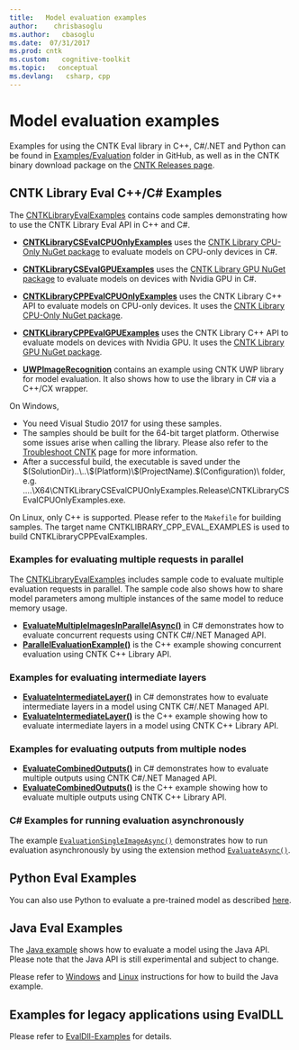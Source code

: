 ```yaml
---
title:   Model evaluation examples
author:    chrisbasoglu
ms.author:   cbasoglu
ms.date:  07/31/2017
ms.prod: cntk
ms.custom:   cognitive-toolkit
ms.topic:   conceptual
ms.devlang:   csharp, cpp
---
```


# Model evaluation examples

Examples for using the CNTK Eval library in C++, C#/.NET and Python can be found in [Examples/Evaluation](https://github.com/Microsoft/CNTK/tree/release/latest/Examples/Evaluation) folder in GitHub, as well as in the CNTK binary download package on the [CNTK Releases page](https://github.com/Microsoft/CNTK/releases).

## CNTK Library Eval C++/C# Examples
The [CNTKLibraryEvalExamples](https://github.com/Microsoft/CNTK/tree/release/latest/Examples/Evaluation/CNTKLibraryEvalExamples.sln) contains code samples demonstrating how to use the CNTK Library Eval API in C++ and C#. 
- [**CNTKLibraryCSEvalCPUOnlyExamples**](https://github.com/Microsoft/CNTK/tree/release/latest/Examples/Evaluation/CNTKLibraryCSEvalCPUOnlyExamples) uses the [CNTK Library CPU-Only NuGet package](https://www.nuget.org/packages/CNTK.CPUOnly) to evaluate models on CPU-only devices in C#. 

- [**CNTKLibraryCSEvalGPUExamples**](https://github.com/Microsoft/CNTK/tree/release/latest/Examples/Evaluation/CNTKLibraryCSEvalGPUExamples) uses the [CNTK Library GPU NuGet package](https://www.nuget.org/packages/CNTK.GPU) to evaluate models on devices with Nvidia GPU in C#. 
- [**CNTKLibraryCPPEvalCPUOnlyExamples**](https://github.com/Microsoft/CNTK/tree/release/latest/Examples/Evaluation/CNTKLibraryCPPEvalCPUOnlyExamples) uses the CNTK Library C++ API to evaluate models on CPU-only devices. It uses the [CNTK Library CPU-Only NuGet package](https://www.nuget.org/packages/CNTK.CPUOnly).
- [**CNTKLibraryCPPEvalGPUExamples**](https://github.com/Microsoft/CNTK/tree/release/latest/Examples/Evaluation/CNTKLibraryCPPEvalGPUExamples) uses the CNTK Library C++ API to evaluate models on devices with Nvidia GPU. It uses the [CNTK Library GPU NuGet package](https://www.nuget.org/packages/CNTK.GPU).

- [**UWPImageRecognition**](https://github.com/Microsoft/CNTK/tree/release/latest/Examples/Evaluation/UWPImageRecognition) contains an example using CNTK UWP library for model evaluation. It also shows how to use the library in C# via a C++/CX wrapper.

On Windows,
- You need Visual Studio 2017 for using these samples.
- The samples should be built for the 64-bit target platform. Otherwise some issues arise when calling the library. Please also refer to the [Troubleshoot CNTK](./Troubleshoot-CNTK.md) page for more information.
- After a successful build, the executable is saved under the $(SolutionDir)..\..\$(Platform)\$(ProjectName).$(Configuration)\ folder, e.g. ..\..\X64\CNTKLibraryCSEvalCPUOnlyExamples.Release\CNTKLibraryCSEvalCPUOnlyExamples.exe.
 
On Linux, only C++ is supported. Please refer to the `Makefile` for building samples. The target name CNTKLIBRARY_CPP_EVAL_EXAMPLES is used to build CNTKLibraryCPPEvalExamples.
 
### Examples for evaluating multiple requests in parallel
The [CNTKLibraryEvalExamples](https://github.com/Microsoft/CNTK/tree/release/latest/Examples/Evaluation/CNTKLibraryEvalExamples.sln) includes sample code to evaluate multiple evaluation requests in parallel. The sample code also shows how to share model parameters among multiple instances of the same model to reduce memory usage.
- [**EvaluateMultipleImagesInParallelAsync()**](https://github.com/Microsoft/CNTK/tree/release/latest/Examples/Evaluation/CNTKLibraryCSEvalCPUOnlyExamples/CNTKLibraryCSEvalExamples.cs) in C# demonstrates how to evaluate concurrent requests using CNTK C#/.NET Managed API.
- [**ParallelEvaluationExample()**](https://github.com/Microsoft/CNTK/tree/release/latest/Examples/Evaluation/CNTKLibraryCPPEvalCPUOnlyExamples/CNTKLibraryCPPEvalCPUOnlyExamples.cpp) is the C++ example showing concurrent evaluation using CNTK C++ Library API.

### Examples for evaluating intermediate layers
- [**EvaluateIntermediateLayer()**](https://github.com/Microsoft/CNTK/tree/release/latest/Examples/Evaluation/CNTKLibraryCSEvalCPUOnlyExamples/CNTKLibraryCSEvalExamples.cs) in C# demonstrates how to evaluate intermediate layers in a model using CNTK C#/.NET Managed API.
- [**EvaluateIntermediateLayer()**](https://github.com/Microsoft/CNTK/tree/release/latest/Examples/Evaluation/CNTKLibraryCPPEvalCPUOnlyExamples/CNTKLibraryCPPEvalCPUOnlyExamples.cpp) is the C++ example showing how to evaluate intermediate layers in a model using CNTK C++ Library API.

### Examples for evaluating outputs from multiple nodes
- [**EvaluateCombinedOutputs()**](https://github.com/Microsoft/CNTK/tree/release/latest/Examples/Evaluation/CNTKLibraryCSEvalCPUOnlyExamples/CNTKLibraryCSEvalExamples.cs) in C# demonstrates how to evaluate multiple outputs using CNTK C#/.NET Managed API.
- [**EvaluateCombinedOutputs()**](https://github.com/Microsoft/CNTK/tree/release/latest/Examples/Evaluation/CNTKLibraryCPPEvalCPUOnlyExamples/CNTKLibraryCPPEvalCPUOnlyExamples.cpp) is the C++ example showing how to evaluate multiple outputs using CNTK C++ Library API.

### C# Examples for running evaluation asynchronously
The example [`EvaluationSingleImageAsync()`](https://github.com/Microsoft/CNTK/tree/release/latest/Examples/Evaluation/CNTKLibraryCSEvalCPUOnlyExamples/CNTKLibraryCSEvalExamples.cs) demonstrates how to run evaluation asynchronously by using the extension method [`EvaluateAsync()`](https://github.com/Microsoft/CNTK/tree/release/latest/Examples/Evaluation/CNTKLibraryCSEvalCPUOnlyExamples/CNTKExtensions.cs).

## Python Eval Examples
You can also use Python to evaluate a pre-trained model as described [here](./How-do-I-Evaluate-models-in-Python.md).

## Java Eval Examples
The [Java example](https://github.com/Microsoft/CNTK/tree/release/latest/Tests/EndToEndTests/EvalClientTests/JavaEvalTest) shows how to evaluate a model using the Java API. Please note that the Java API is still experimental and subject to change.

Please refer to [Windows](./CNTK-Library-Evaluation-on-Windows.md#using-java) and [Linux](./CNTK-Library-Evaluation-on-Linux.md#using-java) instructions for how to build the Java example.

## Examples for legacy applications using EvalDLL

Please refer to [EvalDll-Examples](./Archive/EvalDll-Examples.md) for details.
